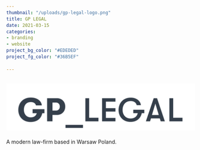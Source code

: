 ```yaml
---
thumbnail: "/uploads/gp-legal-logo.png"
title: GP LEGAL
date: 2021-03-15
categories:
- branding
- website
project_bg_color: "#EDEDED"
project_fg_color: "#36B5EF"

---
```


## ![](/uploads/gp-legal-logo.png)

A modern law-firm based in Warsaw Poland.